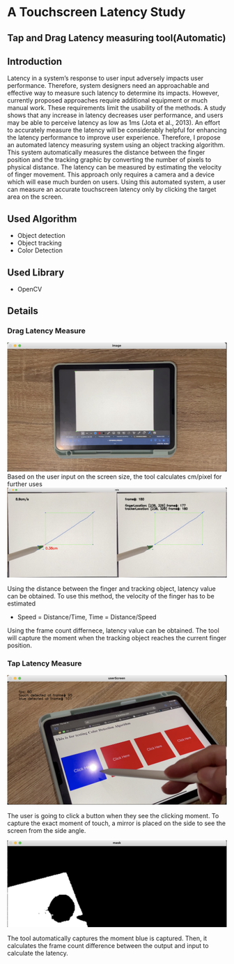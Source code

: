# A Touchscreen Latency Study
## Tap and Drag Latency measuring tool(Automatic)


## Introduction

Latency in a system’s response to user input adversely impacts user performance.
Therefore, system designers need an approachable and effective way to measure such latency to determine its impacts.
However, currently proposed approaches require additional equipment or much manual work.
These requirements limit the usability of the methods.
A study shows that any increase in latency decreases user performance, and users may be able to perceive latency as low as 1ms (Jota et al., 2013).
An effort to accurately measure the latency will be considerably helpful for enhancing the latency performance to improve user experience.
Therefore, I propose an automated latency measuring system using an object tracking algorithm.
This system automatically measures the distance between the finger position and the tracking graphic by converting the number of pixels to physical distance.
The latency can be measured by estimating the velocity of finger movement.
This approach only requires a camera and a device which will ease much burden on users.
Using this automated system, a user can measure an accurate touchscreen latency only by clicking the target area on the screen.


## Used Algorithm
- Object detection
- Object tracking
- Color Detection


## Used Library
- OpenCV

## Details

### Drag Latency Measure

<img src = "img/screen_size_select.png">
Based on the user input on the screen size, the tool calculates cm/pixel for further uses


<img src = "img/drag_result.png" >

Using the distance between the finger and tracking object, latency value can be obtained.
To use this method, the velocity of the finger has to be estimated
- Speed = Distance/Time, Time = Distance/Speed

Using the frame count differnece, latency value can be obtained.
The tool will capture the moment when the tracking object reaches the current finger position.


### Tap Latency Measure

<img src = "img/tap_userInput.png" >

The user is going to click a button when they see the clicking moment.
To capture the exact moment of touch, a mirror is placed on the side to see the screen from the side angle.

<img src = "img/tap_mask.png" >

The tool automatically captures the moment blue is captured.
Then, it calculates the frame count difference between the output and input to calculate the latency.